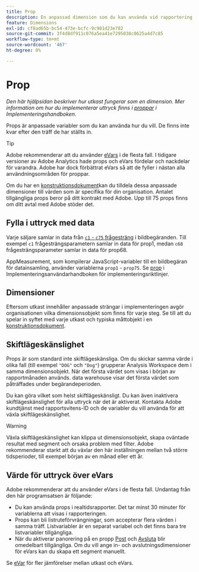 ```yaml
---
title: Prop
description: En anpassad dimension som du kan använda vid rapportering.
feature: Dimensions
exl-id: cf8ad65b-bc54-473e-bcfc-9c981d23e782
source-git-commit: 3f4d8df911c076a5ea41e7295038c0625a4d7c85
workflow-type: tm+mt
source-wordcount: '467'
ht-degree: 0%

---
```


# Prop

*Den här hjälpsidan beskriver hur utkast fungerar som en dimension. Mer information om hur du implementerar uttryck finns i [proppar](/help/implement/vars/page-vars/prop.md) i Implementeringshandboken.*

Props är anpassade variabler som du kan använda hur du vill. De finns inte kvar efter den träff de har ställts in.

>[!TIP]
>
>Adobe rekommenderar att du använder [eVars](evar.md) i de flesta fall. I tidigare versioner av Adobe Analytics hade props och eVars fördelar och nackdelar för varandra. Adobe har dock förbättrat eVars så att de fyller i nästan alla användningsområden för proppar.

Om du har en [konstruktionsdokument](/help/implement/prepare/solution-design.md)kan du tilldela dessa anpassade dimensioner till värden som är specifika för din organisation. Antalet tillgängliga props beror på ditt kontrakt med Adobe. Upp till 75 props finns om ditt avtal med Adobe stöder det.

## Fylla i uttryck med data

Varje säljare samlar in data från [`c1` - `c75` frågesträng](/help/implement/validate/query-parameters.md) i bildbegäranden. Till exempel `c1` frågesträngsparametern samlar in data för prop1, medan `c68` frågesträngsparameter samlar in data för prop68.

AppMeasurement, som kompilerar JavaScript-variabler till en bildbegäran för datainsamling, använder variablerna `prop1` - `prop75`. Se [prop](/help/implement/vars/page-vars/prop.md) i Implementeringsanvändarhandboken för implementeringsriktlinjer.

## Dimensioner

Eftersom utkast innehåller anpassade strängar i implementeringen avgör organisationen vilka dimensionsobjekt som finns för varje steg. Se till att du spelar in syftet med varje utkast och typiska måttobjekt i en [konstruktionsdokument](/help/implement/prepare/solution-design.md).

## Skiftlägeskänslighet

Props är som standard inte skiftlägeskänsliga. Om du skickar samma värde i olika fall (till exempel `"DOG"` och `"Dog"`) grupperar Analysis Workspace dem i samma dimensionsobjekt. När det första värdet som visas i början av rapportmånaden används. data warehouse visar det första värdet som påträffades under begärandeperioden.

Du kan göra vilket som helst skiftlägeskänsligt. Du kan även inaktivera skiftlägeskänslighet för alla uttryck när det är aktiverat. Kontakta Adobe kundtjänst med rapportsvitens-ID och de variabler du vill använda för att växla skiftlägeskänslighet.

>[!WARNING]
>
>Växla skiftlägeskänslighet kan klippa ut dimensionsobjekt, skapa oväntade resultat med segment och orsaka problem med filter. Adobe rekommenderar starkt att du växlar den här inställningen mellan två större tidsperioder, till exempel början av en månad eller ett år.

## Värde för uttryck över eVars

Adobe rekommenderar att du använder eVars i de flesta fall. Undantag från den här programsatsen är följande:

* Du kan använda props i realtidsrapporter. Det tar minst 30 minuter för variablerna att visas i rapporteringen.
* Props kan bli listruteförvrängningar, som accepterar flera värden i samma träff. Listvariabler är en separat variabel och det finns bara tre listvariabler tillgängliga.
* När du aktiverar panorering på en propp [Post](entry-dimensions.md) och [Avsluta](exit-dimensions.md) blir omedelbart tillgängliga. Om du vill ange in- och avslutningsdimensioner för eVars kan du skapa ett segment manuellt.

Se [eVar](evar.md) för fler jämförelser mellan utkast och eVars.
